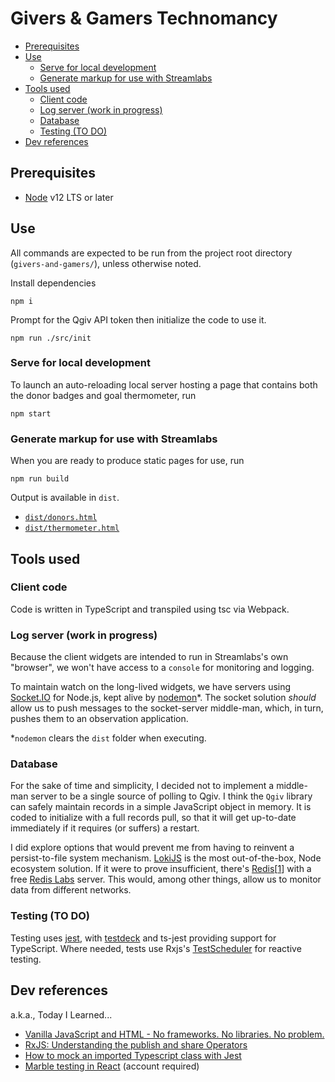 # Givers & Gamers Technomancy

- [Prerequisites](#prerequisites)
- [Use](#use)
  - [Serve for local development](#serve-for-local-development)
  - [Generate markup for use with Streamlabs](#generate-markup-for-use-with-streamlabs)
- [Tools used](#tools-used)
  - [Client code](#client-code)
  - [Log server (work in progress)](#log-server-work-in-progress)
  - [Database](#database)
  - [Testing (TO DO)](#testing-to-do)
- [Dev references](#dev-references)

## Prerequisites
* [Node](https://nodejs.org/en/download/) v12 LTS or later

## Use
All commands are expected to be run from the project root directory
(`givers-and-gamers/`), unless otherwise noted.

Install dependencies
```shell
npm i
```

Prompt for the Qgiv API token then initialize the code to use it.
```shell
npm run ./src/init
```

### Serve for local development
To launch an auto-reloading local server hosting a page that contains both the
donor badges and goal thermometer, run
```shell
npm start
```

### Generate markup for use with Streamlabs
When you are ready to produce static pages for use, run
```shell
npm run build
```

Output is available in `dist`.
 * [`dist/donors.html`](./dist/donors.html)
 * [`dist/thermometer.html`](./dist/thermometer.html)


## Tools used
### Client code
Code is written in TypeScript and transpiled using tsc via Webpack.

### Log server (work in progress)
Because the client widgets are intended to run in Streamlabs's own "browser",
we won't have access to a `console` for monitoring and logging.

To maintain watch on the long-lived widgets, we have servers using
[Socket.IO](https://www.npmjs.com/package/socket.io) for Node.js, kept alive
by [nodemon](https://github.com/remy/nodemon#nodemon)*. The socket
solution *should* allow us to push messages to the socket-server middle-man,
which, in turn, pushes them to an observation application.

*`nodemon` clears the `dist` folder when executing.

### Database
For the sake of time and simplicity, I decided not to implement a middle-man
server to be a single source of polling to Qgiv. I think the `Qgiv` library
can safely maintain records in a simple JavaScript object in memory. It is
coded to initialize with a full records pull, so that it will get up-to-date
immediately if it requires (or suffers) a restart.

I did explore options that would prevent me from having to reinvent a
persist-to-file system mechanism.
[LokiJS](https://github.com/techfort/LokiJS#lokijs) is the most out-of-the-box,
Node ecosystem solution. If it were to prove insufficient, there's
[Redis](https://redis.js.org/)[[1](https://stackoverflow.com/a/19489635)]
with a free [Redis Labs](https://redislabs.com/redis-enterprise-cloud/pricing/)
server. This would, among other things, allow us to monitor data from
different networks.

### Testing (TO DO)
Testing uses [jest](https://jestjs.io/docs/en/getting-started), with [testdeck](https://testdeck.org/pages/guide/basics) and ts-jest providing support for TypeScript.
Where needed, tests use Rxjs's [TestScheduler](https://rxjs-dev.firebaseapp.com/guide/testing/marble-testing) for reactive testing.

## Dev references
a.k.a., Today I Learned...
 * [Vanilla JavaScript and HTML - No frameworks. No libraries. No problem.](https://johnpapa.net/render-html-2/)
 * [RxJS: Understanding the publish and share Operators](https://ncjamieson.com/understanding-publish-and-share/)
 * [How to mock an imported Typescript class with Jest](https://dev.to/codedivoire/how-to-mock-an-imported-typescript-class-with-jest-2g7j)
 * [Marble testing in React](https://medium.com/swlh/marble-testing-in-react-ba0639441afa) (account required)
